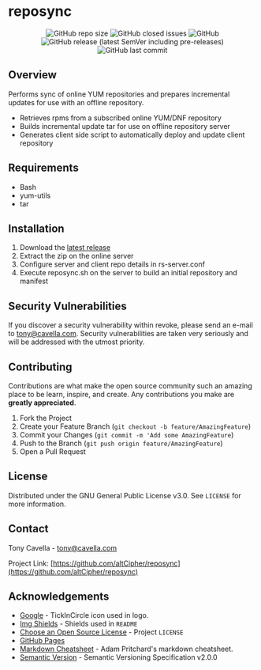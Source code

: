 <!-- PROJECT LOGO -->
# reposync

<!-- PROJECT SHIELDS -->
<p align="center">
  <img alt="GitHub repo size" src="https://img.shields.io/github/repo-size/altCipher/reposync?style=flat-square">
  <img alt="GitHub closed issues" src="https://img.shields.io/github/issues-closed/altCipher/reposync?style=flat-square">
  <img alt="GitHub" src="https://img.shields.io/github/license/altCipher/reposync?style=flat-square">
  <img alt="GitHub release (latest SemVer including pre-releases)" src="https://img.shields.io/github/v/release/altCipher/reposync?include_prereleases&style=flat-square">
  <img alt="GitHub last commit" src="https://img.shields.io/github/last-commit/altCipher/reposync">
</p>

## Overview

Performs sync of online YUM repositories and prepares incremental updates for use with an offline repository.

- Retrieves rpms from a subscribed online YUM/DNF repository
- Builds incremental update tar for use on offline repository server
- Generates client side script to automatically deploy and update client repository

## Requirements
- Bash
- yum-utils
- tar

## Installation

1. Download the [latest release](https://github.com/altCipher/reposync/releases)
2. Extract the zip on the online server
3. Configure server and client repo details in rs-server.conf
4. Execute reposync.sh on the server to build an initial repository and manifest

## Security Vulnerabilities

If you discover a security vulnerability within revoke, please send an e-mail to [tony@cavella.com](mailto:tony@cavella.com?Revoke%20Security%20Vulnerability). Security vulnerabilities are taken very seriously and will be addressed with the utmost priority.

## Contributing

Contributions are what make the open source community such an amazing place to be learn, inspire, and create. Any contributions you make are **greatly appreciated**.

1. Fork the Project
2. Create your Feature Branch (`git checkout -b feature/AmazingFeature`)
3. Commit your Changes (`git commit -m 'Add some AmazingFeature`)
4. Push to the Branch (`git push origin feature/AmazingFeature`)
5. Open a Pull Request

## License

Distributed under the GNU General Public License v3.0. See `LICENSE` for more information.

## Contact

Tony Cavella - <tony@cavella.com>

Project Link: [https://github.com/altCipher/reposync](https://github.com/altCipher/reposync)

<!-- ACKNOWLEDGEMENTS -->
## Acknowledgements
* [Google](https://www.flaticon.com/authors/google) - TickInCircle icon used in logo.
* [Img Shields](https://shields.io) - Shields used in `README`
* [Choose an Open Source License](https://choosealicense.com) - Project `LICENSE`
* [GitHub Pages](https://pages.github.com)
* [Markdown Cheatsheet](https://github.com/adam-p/markdown-here/wiki/Markdown-Cheatsheet) - Adam Pritchard's markdown cheatsheet.
* [Semantic Version](https://semver.org) - Semantic Versioning Specification v2.0.0
